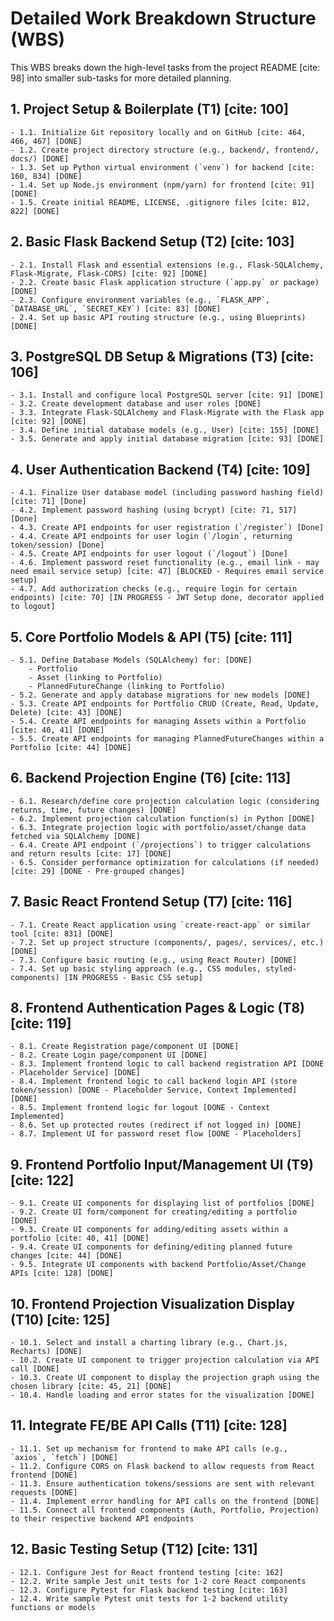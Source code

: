 # Detailed Work Breakdown Structure (WBS)

This WBS breaks down the high-level tasks from the project README [cite: 98] into smaller sub-tasks for more detailed planning.

## 1. Project Setup & Boilerplate (T1) [cite: 100]
    - 1.1. Initialize Git repository locally and on GitHub [cite: 464, 466, 467] [DONE]
    - 1.2. Create project directory structure (e.g., backend/, frontend/, docs/) [DONE]
    - 1.3. Set up Python virtual environment (`venv`) for backend [cite: 160, 834] [DONE]
    - 1.4. Set up Node.js environment (npm/yarn) for frontend [cite: 91] [DONE]
    - 1.5. Create initial README, LICENSE, .gitignore files [cite: 812, 822] [DONE]

## 2. Basic Flask Backend Setup (T2) [cite: 103]
    - 2.1. Install Flask and essential extensions (e.g., Flask-SQLAlchemy, Flask-Migrate, Flask-CORS) [cite: 92] [DONE]
    - 2.2. Create basic Flask application structure (`app.py` or package) [DONE]
    - 2.3. Configure environment variables (e.g., `FLASK_APP`, `DATABASE_URL`, `SECRET_KEY`) [cite: 83] [DONE]
    - 2.4. Set up basic API routing structure (e.g., using Blueprints) [DONE]

## 3. PostgreSQL DB Setup & Migrations (T3) [cite: 106]
    - 3.1. Install and configure local PostgreSQL server [cite: 91] [DONE]
    - 3.2. Create development database and user roles [DONE]
    - 3.3. Integrate Flask-SQLAlchemy and Flask-Migrate with the Flask app [cite: 92] [DONE]
    - 3.4. Define initial database models (e.g., User) [cite: 155] [DONE]
    - 3.5. Generate and apply initial database migration [cite: 93] [DONE]

## 4. User Authentication Backend (T4) [cite: 109]
    - 4.1. Finalize User database model (including password hashing field) [cite: 71] [Done]
    - 4.2. Implement password hashing (using bcrypt) [cite: 71, 517] [Done]
    - 4.3. Create API endpoints for user registration (`/register`) [Done]
    - 4.4. Create API endpoints for user login (`/login`, returning token/session) [Done]
    - 4.5. Create API endpoints for user logout (`/logout`) [Done]
    - 4.6. Implement password reset functionality (e.g., email link - may need email service setup) [cite: 47] [BLOCKED - Requires email service setup]
    - 4.7. Add authorization checks (e.g., require login for certain endpoints) [cite: 70] [IN PROGRESS - JWT Setup done, decorator applied to logout]

## 5. Core Portfolio Models & API (T5) [cite: 111]
    - 5.1. Define Database Models (SQLAlchemy) for: [DONE]
        - Portfolio
        - Asset (linking to Portfolio)
        - PlannedFutureChange (linking to Portfolio)
    - 5.2. Generate and apply database migrations for new models [DONE]
    - 5.3. Create API endpoints for Portfolio CRUD (Create, Read, Update, Delete) [cite: 43] [DONE]
    - 5.4. Create API endpoints for managing Assets within a Portfolio [cite: 40, 41] [DONE]
    - 5.5. Create API endpoints for managing PlannedFutureChanges within a Portfolio [cite: 44] [DONE]

## 6. Backend Projection Engine (T6) [cite: 113]
    - 6.1. Research/define core projection calculation logic (considering returns, time, future changes) [DONE]
    - 6.2. Implement projection calculation function(s) in Python [DONE]
    - 6.3. Integrate projection logic with portfolio/asset/change data fetched via SQLAlchemy [DONE]
    - 6.4. Create API endpoint (`/projections`) to trigger calculations and return results [cite: 17] [DONE]
    - 6.5. Consider performance optimization for calculations (if needed) [cite: 29] [DONE - Pre-grouped changes]

## 7. Basic React Frontend Setup (T7) [cite: 116]
    - 7.1. Create React application using `create-react-app` or similar tool [cite: 831] [DONE]
    - 7.2. Set up project structure (components/, pages/, services/, etc.) [DONE]
    - 7.3. Configure basic routing (e.g., using React Router) [DONE]
    - 7.4. Set up basic styling approach (e.g., CSS modules, styled-components) [IN PROGRESS - Basic CSS setup]

## 8. Frontend Authentication Pages & Logic (T8) [cite: 119]
    - 8.1. Create Registration page/component UI [DONE]
    - 8.2. Create Login page/component UI [DONE]
    - 8.3. Implement frontend logic to call backend registration API [DONE - Placeholder Service] [DONE]
    - 8.4. Implement frontend logic to call backend login API (store token/session) [DONE - Placeholder Service, Context Implemented] [DONE]
    - 8.5. Implement frontend logic for logout [DONE - Context Implemented]
    - 8.6. Set up protected routes (redirect if not logged in) [DONE]
    - 8.7. Implement UI for password reset flow [DONE - Placeholders]

## 9. Frontend Portfolio Input/Management UI (T9) [cite: 122]
    - 9.1. Create UI components for displaying list of portfolios [DONE]
    - 9.2. Create UI form/component for creating/editing a portfolio [DONE]
    - 9.3. Create UI components for adding/editing assets within a portfolio [cite: 40, 41] [DONE]
    - 9.4. Create UI components for defining/editing planned future changes [cite: 44] [DONE]
    - 9.5. Integrate UI components with backend Portfolio/Asset/Change APIs [cite: 128] [DONE]

## 10. Frontend Projection Visualization Display (T10) [cite: 125]
    - 10.1. Select and install a charting library (e.g., Chart.js, Recharts) [DONE]
    - 10.2. Create UI component to trigger projection calculation via API call [DONE]
    - 10.3. Create UI component to display the projection graph using the chosen library [cite: 45, 21] [DONE]
    - 10.4. Handle loading and error states for the visualization [DONE]

## 11. Integrate FE/BE API Calls (T11) [cite: 128]
    - 11.1. Set up mechanism for frontend to make API calls (e.g., `axios`, `fetch`) [DONE]
    - 11.2. Configure CORS on Flask backend to allow requests from React frontend [DONE]
    - 11.3. Ensure authentication tokens/sessions are sent with relevant requests [DONE]
    - 11.4. Implement error handling for API calls on the frontend [DONE]
    - 11.5. Connect all frontend components (Auth, Portfolio, Projection) to their respective backend API endpoints  

## 12. Basic Testing Setup (T12) [cite: 131]
    - 12.1. Configure Jest for React frontend testing [cite: 162]
    - 12.2. Write sample Jest unit tests for 1-2 core React components
    - 12.3. Configure Pytest for Flask backend testing [cite: 163]
    - 12.4. Write sample Pytest unit tests for 1-2 backend utility functions or models